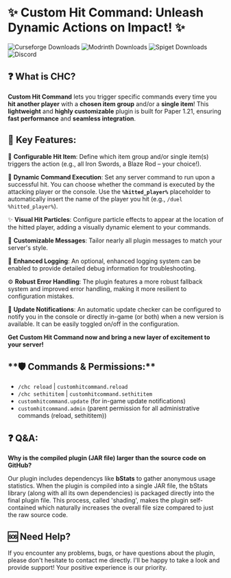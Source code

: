 # **✨ Custom Hit Command: Unleash Dynamic Actions on Impact! ✨**
![Curseforge Downloads](https://img.shields.io/curseforge/dt/1308743?style=for-the-badge&logo=curseforge&color=D02F2F&link=https://www.curseforge.com/minecraft/bukkit-plugins/chc&link=https://www.curseforge.com/minecraft/bukkit-plugins/chc) ![Modrinth Downloads](https://img.shields.io/modrinth/dt/eXM4AQg2?style=for-the-badge&logo=modrinth&color=D02F2F&link=https%3A%2F%2Fmodrinth.com%2Fplugin%2Fchc&link=https%3A%2F%2Fmodrinth.com%2Fplugin%2Fchc)  ![Spiget Downloads](https://img.shields.io/spiget/downloads/127038?style=for-the-badge&logo=spigotmc&color=D02F2F&link=https%3A%2F%2Fwww.spigotmc.org%2Fresources%2Fchc-custom-hit-command.127038%2F&link=https%3A%2F%2Fwww.spigotmc.org%2Fresources%2Fchc-custom-hit-command.127038%2F) ![Discord](https://img.shields.io/discord/866268252245590016?style=for-the-badge&logo=discord&color=D02F2F&link=https%3A%2F%2Fdiscord.com%2Finvite%2FZ3rrqYSpUE&link=https%3A%2F%2Fdiscord.com%2Finvite%2FZ3rrqYSpUE)


## **❓ What is CHC?**
**Custom Hit Command** lets you trigger specific commands every time you **hit another player** with a **chosen item group** and/or a **single item**! This **lightweight** and **highly customizable** plugin is built for Paper 1.21, ensuring **fast performance** and **seamless integration**.

## **🌟 Key Features:**

🔧 **Configurable Hit Item**: Define which item group and/or single item(s) triggers the action (e.g., all Iron Swords, a Blaze Rod – your choice!).

🎯 **Dynamic Command Execution**: Set any server command to run upon a successful hit. You can choose whether the command is executed by the attacking player or the console. Use the **`%hitted_player%`** placeholder to automatically insert the name of the player you hit (e.g., `/duel %hitted_player%`).

✨ **Visual Hit Particles**: Configure particle effects to appear at the location of the hitted player, adding a visually dynamic element to your commands.

💬 **Customizable Messages**: Tailor nearly all plugin messages to match your server's style.

🔎 **Enhanced Logging**: An optional, enhanced logging system can be enabled to provide detailed debug information for troubleshooting.

⚙️ **Robust Error Handling**: The plugin features a more robust fallback system and improved error handling, making it more resilient to configuration mistakes.

🔔 **Update Notifications**: An automatic update checker can be configured to notify you in the console or directly in-game (or both) when a new version is available. It can be easily toggled on/off in the configuration.

**Get Custom Hit Command now and bring a new layer of excitement to your server!**

## ️**🛡️ Commands & Permissions:**
- `/chc reload` | `customhitcommand.reload`
- `/chc sethititem` | `customhitcommand.sethititem`
- `customhitcommand.update` (for in-game update notifications)
- `customhitcommand.admin` (parent permission for all administrative commands (reload, sethititem))


## **❓ Q&A:**
**Why is the compiled plugin (JAR file) larger than the source code on GitHub?**

Our plugin includes dependencys like **bStats** to gather anonymous usage statistics. When the plugin is compiled into a single JAR file, the bStats library (along with all its own dependencies) is packaged directly into the final plugin file. This process, called 'shading', makes the plugin self-contained which naturally increases the overall file size compared to just the raw source code.

## **🆘 Need Help?**
If you encounter any problems, bugs, or have questions about the plugin, please don't hesitate to contact me directly. I'll be happy to take a look and provide support! Your positive experience is our priority.
